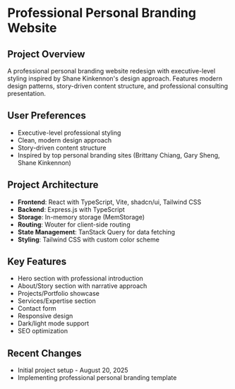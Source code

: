 # Professional Personal Branding Website

## Project Overview
A professional personal branding website redesign with executive-level styling inspired by Shane Kinkennon's design approach. Features modern design patterns, story-driven content structure, and professional consulting presentation.

## User Preferences
- Executive-level professional styling
- Clean, modern design approach
- Story-driven content structure
- Inspired by top personal branding sites (Brittany Chiang, Gary Sheng, Shane Kinkennon)

## Project Architecture
- **Frontend**: React with TypeScript, Vite, shadcn/ui, Tailwind CSS
- **Backend**: Express.js with TypeScript
- **Storage**: In-memory storage (MemStorage)
- **Routing**: Wouter for client-side routing
- **State Management**: TanStack Query for data fetching
- **Styling**: Tailwind CSS with custom color scheme

## Key Features
- Hero section with professional introduction
- About/Story section with narrative approach
- Projects/Portfolio showcase
- Services/Expertise section
- Contact form
- Responsive design
- Dark/light mode support
- SEO optimization

## Recent Changes
- Initial project setup - August 20, 2025
- Implementing professional personal branding template